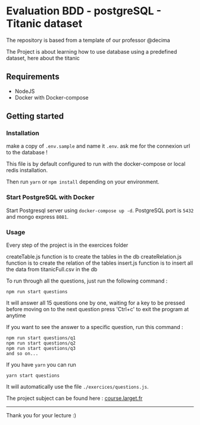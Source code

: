 # Evaluation BDD - postgreSQL - Titanic dataset
The repository is based from a template of our professor @decima

The Project is about learning how to use database using a predefined dataset, here about the titanic

## Requirements
- NodeJS
- Docker with Docker-compose

## Getting started

### Installation
make a copy of `.env.sample` and name it `.env`.
ask me for the connexion url to the database !

This file is by default configured to run with the docker-compose or local redis installation.

Then run `yarn` or `npm install` depending on your environment.

### Start PostgreSQL with Docker

Start Postgresql server using `docker-compose up -d`. PostgreSQL port is `5432` and mongo express `8081`.

### Usage

Every step of the project is in the exercices folder

createTable.js function is to create the tables in the db
createRelation.js function is to create the relation of the tables
insert.js function is to insert all the data from titanicFull.csv in the db

To run through all the questions, just run the following command :

```
npm run start questions
```

It will answer all 15 questions one by one, waiting for a key to be pressed before moving on to the next question 
press 'Ctrl+c' to exit the program at anytime

If you want to see the answer to a specific question, run this command :

```
npm run start questions/q1
npm run start questions/q2
npm run start questions/q3
and so on...
```

If you have `yarn` you can run
```
yarn start questions
```
It will automatically use the file `./exercices/questions.js`.


The project subject can be found here :  [course.larget.fr](https://decima.notion.site/Mini-projet-SGBD-0622e1c8648c4973a596cd41c78354e2)

---

Thank you for your lecture :)
